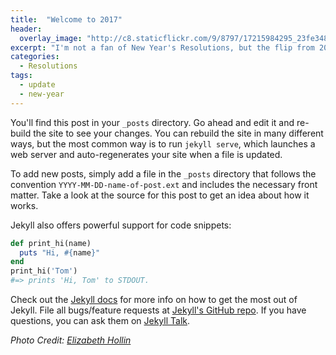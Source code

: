 ```yaml
---
title:  "Welcome to 2017"
header:
  overlay_image: "http://c8.staticflickr.com/9/8797/17215984295_23fe348a85_h.jpg"
excerpt: "I'm not a fan of New Year's Resolutions, but the flip from 2016 --> 2017 feels like it needs something." 
categories: 
  - Resolutions
tags:
  - update
  - new-year
---
```




You'll find this post in your `_posts` directory. Go ahead and edit it and re-build the site to see your changes. You can rebuild the site in many different ways, but the most common way is to run `jekyll serve`, which launches a web server and auto-regenerates your site when a file is updated.

To add new posts, simply add a file in the `_posts` directory that follows the convention `YYYY-MM-DD-name-of-post.ext` and includes the necessary front matter. Take a look at the source for this post to get an idea about how it works.

Jekyll also offers powerful support for code snippets:

```ruby
def print_hi(name)
  puts "Hi, #{name}"
end
print_hi('Tom')
#=> prints 'Hi, Tom' to STDOUT.
```

Check out the [Jekyll docs][jekyll-docs] for more info on how to get the most out of Jekyll. File all bugs/feature requests at [Jekyll's GitHub repo][jekyll-gh]. If you have questions, you can ask them on [Jekyll Talk][jekyll-talk].

[jekyll-docs]: http://jekyllrb.com/docs/home
[jekyll-gh]:   https://github.com/jekyll/jekyll
[jekyll-talk]: https://talk.jekyllrb.com/

_Photo Credit: [Elizabeth Hollin](https://www.flickr.com/photos/hollin/)_